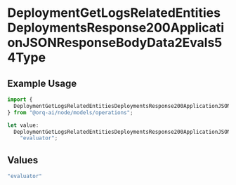# DeploymentGetLogsRelatedEntitiesDeploymentsResponse200ApplicationJSONResponseBodyData2Evals54Type

## Example Usage

```typescript
import {
  DeploymentGetLogsRelatedEntitiesDeploymentsResponse200ApplicationJSONResponseBodyData2Evals54Type,
} from "@orq-ai/node/models/operations";

let value:
  DeploymentGetLogsRelatedEntitiesDeploymentsResponse200ApplicationJSONResponseBodyData2Evals54Type =
    "evaluator";
```

## Values

```typescript
"evaluator"
```
